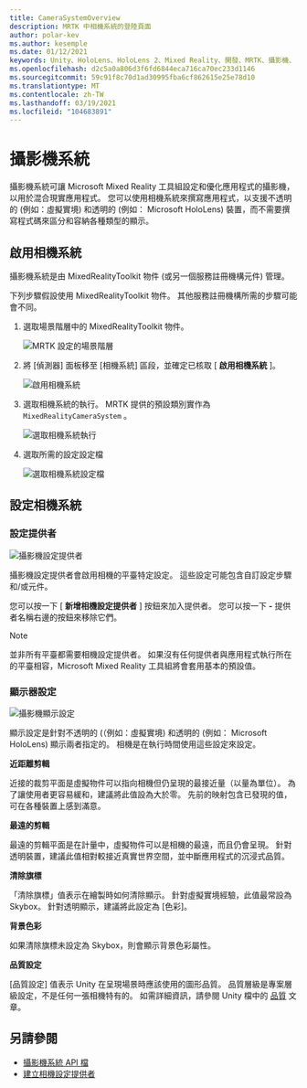 ```yaml
---
title: CameraSystemOverview
description: MRTK 中相機系統的登陸頁面
author: polar-kev
ms.author: kesemple
ms.date: 01/12/2021
keywords: Unity、HoloLens、HoloLens 2、Mixed Reality、開發、MRTK、攝影機、
ms.openlocfilehash: d2c5a0a806d3f6fd6844eca716ca70ec233d1146
ms.sourcegitcommit: 59c91f8c70d1ad30995fba6cf862615e25e78d10
ms.translationtype: MT
ms.contentlocale: zh-TW
ms.lasthandoff: 03/19/2021
ms.locfileid: "104683891"
---
```

# <a name="camera-system"></a>攝影機系統

攝影機系統可讓 Microsoft Mixed Reality 工具組設定和優化應用程式的攝影機，以用於混合現實應用程式。 您可以使用相機系統來撰寫應用程式，以支援不透明的 (例如：虛擬實境) 和透明的 (例如： Microsoft HoloLens) 裝置，而不需要撰寫程式碼來區分和容納各種類型的顯示。

## <a name="enabling-the-camera-system"></a>啟用相機系統

攝影機系統是由 MixedRealityToolkit 物件 (或另一個服務註冊機構元件) 管理。

下列步驟假設使用 MixedRealityToolkit 物件。 其他服務註冊機構所需的步驟可能會不同。

1. 選取場景階層中的 MixedRealityToolkit 物件。

    ![MRTK 設定的場景階層](../images/MRTK_ConfiguredHierarchy.png)

2. 將 [偵測器] 面板移至 [相機系統] 區段，並確定已核取 [ **啟用相機系統** ]。

    ![啟用相機系統](../images/camera-system/EnableCameraSystem.png)

3. 選取相機系統的執行。 MRTK 提供的預設類別實作為 `MixedRealityCameraSystem` 。

    ![選取相機系統執行](../images/camera-system/SelectCameraSystemType.png)

4. 選取所需的設定設定檔

    ![選取相機系統設定檔](../images/camera-system/SelectCameraProfile.png)

## <a name="configuring-the-camera-system"></a>設定相機系統

### <a name="settings-providers"></a>設定提供者

![攝影機設定提供者](../images/camera-system/CameraSettingsProviders.png)

攝影機設定提供者會啟用相機的平臺特定設定。 這些設定可能包含自訂設定步驟和/或元件。

您可以按一下 [ **新增相機設定提供者** ] 按鈕來加入提供者。 您可以按一下 **-** 提供者名稱右邊的按鈕來移除它們。

> [!Note]
> 並非所有平臺都需要相機設定提供者。 如果沒有任何提供者與應用程式執行所在的平臺相容，Microsoft Mixed Reality 工具組將會套用基本的預設值。

### <a name="display-settings"></a>顯示器設定

![攝影機顯示設定](../images/camera-system/CameraDisplaySettings.png)

顯示設定是針對不透明的 (（例如：虛擬實境) 和透明的 (例如： Microsoft HoloLens) 顯示兩者指定的。 相機是在執行時間使用這些設定來設定。

**近距離剪輯**

近接的裁剪平面是虛擬物件可以指向相機但仍呈現的最接近量（以量為單位）。 為了讓使用者更容易緩和，建議將此值設為大於零。 先前的映射包含已發現的值，可在各種裝置上感到滿意。

**最遠的剪輯**

最遠的剪輯平面是在計量中，虛擬物件可以是相機的最遠，而且仍會呈現。 針對透明裝置，建議此值相對較接近真實世界空間，並中斷應用程式的沉浸式品質。

**清除旗標**

「清除旗標」值表示在繪製時如何清除顯示。 針對虛擬實境經驗，此值最常設為 Skybox。 針對透明顯示，建議將此設定為 [色彩]。

**背景色彩**

如果清除旗標未設定為 Skybox，則會顯示背景色彩屬性。

**品質設定**

[品質設定] 值表示 Unity 在呈現場景時應該使用的圖形品質。 品質層級是專案層級設定，不是任何一張相機特有的。 如需詳細資訊，請參閱 Unity 檔中的 [品質](https://docs.unity3d.com/Manual/class-QualitySettings.html) 文章。

## <a name="see-also"></a>另請參閱

- [攝影機系統 API 檔](xref:Microsoft.MixedReality.Toolkit.CameraSystem)
- [建立相機設定提供者](CreateSettingsProvider.md)
